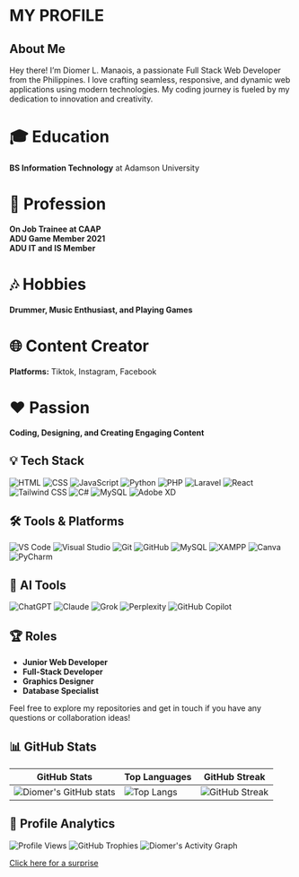 # MY PROFILE

## About Me
Hey there! I’m Diomer L. Manaois, a passionate Full Stack Web Developer from the Philippines. I love crafting seamless, responsive, and dynamic web applications using modern technologies. My coding journey is fueled by my dedication to innovation and creativity.

# 🎓 Education
**BS Information Technology** at Adamson University

# 💼 Profession
**On Job Trainee at CAAP**  
**ADU Game Member 2021**  
**ADU IT and IS Member**

# 🎶 Hobbies
**Drummer, Music Enthusiast, and Playing Games**

# 🌐 Content Creator
**Platforms:** Tiktok, Instagram, Facebook

# ❤️ Passion
**Coding, Designing, and Creating Engaging Content**

## 💡 Tech Stack
![HTML](https://img.shields.io/badge/HTML5-E34F26?style=for-the-badge&logo=html5&logoColor=white) ![CSS](https://img.shields.io/badge/CSS3-1572B6?style=for-the-badge&logo=css3&logoColor=white) ![JavaScript](https://img.shields.io/badge/JavaScript-F7DF1E?style=for-the-badge&logo=javascript&logoColor=black) ![Python](https://img.shields.io/badge/Python-3776AB?style=for-the-badge&logo=python&logoColor=white) ![PHP](https://img.shields.io/badge/PHP-777BB4?style=for-the-badge&logo=php&logoColor=white) ![Laravel](https://img.shields.io/badge/Laravel-FF2D20?style=for-the-badge&logo=laravel&logoColor=white) ![React](https://img.shields.io/badge/React-61DAFB?style=for-the-badge&logo=react&logoColor=black) ![Tailwind CSS](https://img.shields.io/badge/Tailwind_CSS-38B2AC?style=for-the-badge&logo=tailwind-css&logoColor=white) ![C#](https://img.shields.io/badge/C%23-239120?style=for-the-badge&logo=c-sharp&logoColor=white) ![MySQL](https://img.shields.io/badge/MySQL-4479A1?style=for-the-badge&logo=mysql&logoColor=white) ![Adobe XD](https://img.shields.io/badge/Adobe_XD-FF61F6?style=for-the-badge&logo=adobe-xd&logoColor=white)

## 🛠️ Tools & Platforms
![VS Code](https://img.shields.io/badge/VS_Code-007ACC?style=for-the-badge&logo=visual-studio-code&logoColor=white) ![Visual Studio](https://img.shields.io/badge/Visual_Studio-5C2D91?style=for-the-badge&logo=visual-studio&logoColor=white) ![Git](https://img.shields.io/badge/Git-F05032?style=for-the-badge&logo=git&logoColor=white) ![GitHub](https://img.shields.io/badge/GitHub-181717?style=for-the-badge&logo=github&logoColor=white) ![MySQL](https://img.shields.io/badge/MySQL-4479A1?style=for-the-badge&logo=mysql&logoColor=white) ![XAMPP](https://img.shields.io/badge/XAMPP-FB7A24?style=for-the-badge&logo=xampp&logoColor=white) ![Canva](https://img.shields.io/badge/Canva-00C4CC?style=for-the-badge&logo=canva&logoColor=white) ![PyCharm](https://img.shields.io/badge/PyCharm-000000?style=for-the-badge&logo=pycharm&logoColor=white)

## 🧠 AI Tools
![ChatGPT](https://img.shields.io/badge/ChatGPT-10a37f?style=for-the-badge&logo=openai&logoColor=white) ![Claude](https://img.shields.io/badge/Claude-f8c307?style=for-the-badge&logo=anthropic&logoColor=black) ![Grok](https://img.shields.io/badge/Grok-0052cc?style=for-the-badge&logo=atlassian&logoColor=white) ![Perplexity](https://img.shields.io/badge/Perplexity-006699?style=for-the-badge&logo=perplexity&logoColor=white) ![GitHub Copilot](https://img.shields.io/badge/GitHub_Copilot-181717?style=for-the-badge&logo=github&logoColor=white)

## 🏆 Roles
- **Junior Web Developer**
- **Full-Stack Developer**
- **Graphics Designer**
- **Database Specialist**

Feel free to explore my repositories and get in touch if you have any questions or collaboration ideas!

## 📊 GitHub Stats
| GitHub Stats | Top Languages | GitHub Streak |
|---|---|---|
| ![Diomer's GitHub stats](https://github-readme-stats.vercel.app/api?username=fury1021&show_icons=true&theme=radical) | ![Top Langs](https://github-readme-stats.vercel.app/api/top-langs/?username=fury1021&layout=compact&theme=radical) | ![GitHub Streak](https://streak-stats.demolab.com/?user=fury1021&theme=radical) |

## 🚀 Profile Analytics
![Profile Views](https://komarev.com/ghpvc/?username=fury1021&color=blue)
![GitHub Trophies](https://github-profile-trophy.vercel.app/?username=fury1021&theme=darkhub)
![Diomer's Activity Graph](https://github-readme-activity-graph.vercel.app/graph?username=fury1021&theme=react-dark)

[Click here for a surprise](https://www.youtube.com/watch?v=dQw4w9WgXcQ)
